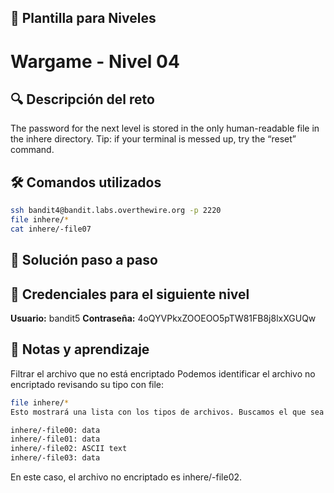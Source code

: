 ## 📖 Plantilla para Niveles

# Wargame - Nivel 04

## 🔍 Descripción del reto
The password for the next level is stored in the only human-readable file in the inhere directory. Tip: if your terminal is messed up, try the “reset” command.

## 🛠️ Comandos utilizados
```bash
ssh bandit4@bandit.labs.overthewire.org -p 2220
file inhere/*
cat inhere/-file07
```

## 🎯 Solución paso a paso


## 🔑 Credenciales para el siguiente nivel
**Usuario:** bandit5
**Contraseña:**  4oQYVPkxZOOEOO5pTW81FB8j8lxXGUQw 

## 📝 Notas y aprendizaje
Filtrar el archivo que no está encriptado
Podemos identificar el archivo no encriptado revisando su tipo con file:

```bash
file inhere/*
Esto mostrará una lista con los tipos de archivos. Buscamos el que sea ASCII text (texto sin cifrar). Ejemplo de salida:
```

```bash
inhere/-file00: data
inhere/-file01: data
inhere/-file02: ASCII text
inhere/-file03: data
```

En este caso, el archivo no encriptado es inhere/-file02.
